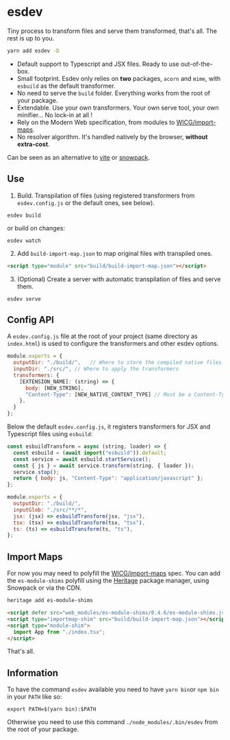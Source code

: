 # esdev

Tiny process to transform files and serve them transformed, that's all.
The rest is up to you. 

```bash
yarn add esdev -D
```

- Default support to Typescript and JSX files. Ready to use out-of-the-box.
- Small footprint. Esdev only relies on **two** packages, `acorn` and `mime`, with `esbuild` as the default transformer.
- No need to serve the `build` folder. Everything works from the root of your package.
- Extendable. Use your own transformers. Your own serve tool, your own minifier... No lock-in at all !
- Rely on the Modern Web specification, from modules to [WICG/import-maps](https://github.com/WICG/import-maps).
- No resolver algorithm. It's handled natively by the browser, **without extra-cost**.

Can be seen as an alternative to [vite](https://github.com/vuejs/vite) or [snowpack](https://github.com/pikapkg/snowpack).

## Use

1. Build. Transpilation of files (using registered transformers from `esdev.config.js` or the default ones, see below).

```
esdev build
```
or build on changes:
```
esdev watch
```

2. Add `build-import-map.json` to map original files with transpiled ones.

```html
<script type="module" src="build/build-import-map.json"></script>
```

3. (Optional) Create a server with automatic transpilation of files and serve them.

```
esdev serve
```

## Config API

A `esdev.config.js` file at the root of your project (same directory as `index.html`) is used to configure the transformers and other esdev options.

```js
module.exports = {
  outputDir: "./build/",   // Where to store the compiled native files and the build import-map
  inputDir: "./src/", // Where to apply the transformers
  transformers: {
    [EXTENSION_NAME]: (string) => {
      body: [NEW_STRING],
      "Content-Type": [NEW_NATIVE_CONTENT_TYPE] // Must be a Content-Type known by the browser
    },
  }
};
```

Below the default `esdev.config.js`, it registers transformers for JSX and Typescript files using `esbuild`:

```js
const esbuildTransform = async (string, loader) => {
  const esbuild = (await import("esbuild")).default;
  const service = await esbuild.startService();
  const { js } = await service.transform(string, { loader });
  service.stop();
  return { body: js, "Content-Type": "application/javascript" };
};

module.exports = {
  outputDir: "./build/",
  inputGlob: "./src/**/*",
  jsx: (jsx) => esbuildTransform(jsx, "jsx"),
  tsx: (tsx) => esbuildTransform(tsx, "tsx"),
  ts: (ts) => esbuildTransform(ts, "ts"),
};
```

## Import Maps

For now you may need to polyfill the [WICG/import-maps](https://github.com/WICG/import-maps) spec.
You can add the `es-module-shims` polyfill using the [Heritage](https://github.com/nestarz/heritage) package manager, using Snowpack or via the CDN.

```bash
heritage add es-module-shims
```

```html
<script defer src="web_modules/es-module-shims/0.4.6/es-module-shims.js"></script>
<script type="importmap-shim" src="build/build-import-map.json"></script>
<script type="module-shim">
  import App from "./index.tsx";
</script>
```

That's all.

## Information

To have the command `esdev` available you need to have `yarn bin`or `npm bin` in your `PATH` like so:

```
export PATH=$(yarn bin):$PATH
```

Otherwise you need to use this command `./node_modules/.bin/esdev` from the root of your package.
